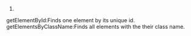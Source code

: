 1.
getElementById:Finds one element by its unique id.
getElementsByClassName:Finds all elements with the their class name.
